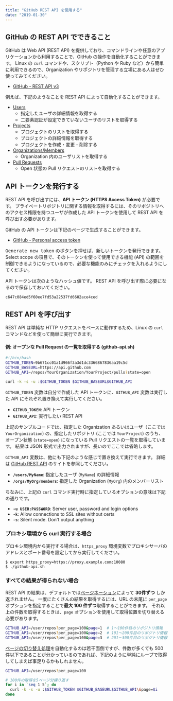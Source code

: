 ```yaml
---
title: "GitHub REST API を使用する"
date: "2019-01-30"
---
```


GitHub の REST API でできること
----

GitHub は Web API (REST API) を提供しており、コマンドラインや任意のアプリケーションから利用することで、GitHub の操作を自動化することができます。
Linux の `curl` コマンドや、スクリプト（Python や Ruby など）から簡単に利用できるので、Organization やリポジトリを管理する立場にある人はぜひ使ってみてください。

- [GitHub - REST API v3](https://developer.github.com/v3/)

例えば、下記のようなことを REST API によって自動化することができます。

* [Users](https://developer.github.com/v3/users/)
    * 指定したユーザの詳細情報を取得する
    * 二要素認証が設定できていないユーザのリストを取得する
* [Projects](https://developer.github.com/v3/projects/)
    * プロジェクトのリストを取得する
    * プロジェクトの詳細情報を取得する
    * プロジェクトを作成・変更・削除する
* [Organizations/Members](https://developer.github.com/v3/orgs/members/)
    * Organization 内のユーザリストを取得する
* [Pull Requests](https://developer.github.com/v3/pulls/)
    * Open 状態の Pull リクエストのリストを取得する


API トークンを発行する
----

REST API を呼び出すには、**API トークン (HTTPS Access Token)** が必要です。
プライベートリポジトリに関する情報を取得するには、そのリポジトリへのアクセス権限を持つユーザが作成した API トークンを使用して REST API を呼び出す必要があります。

GitHub の API トークンは下記のページで生成することができます。

- [GitHub - Personal access token](https://github.com/settings/tokens)

<samp>Generate new token</samp> のボタンを押せば、新しいトークンを発行できます。
Select scope の項目で、そのトークンを使って使用できる機能 (API) の範囲を制御できるようになっているので、必要な機能のみにチェックを入れるようにしてください。

API トークンは次のようなハッシュ値です。
REST API を呼び出す際に必要になるので保存しておいてください。

```
c647c084ed5f60ee7fd53a22537fd6602ace4ced
```


REST API を呼び出す
----

REST API は単純な HTTP リクエストをベースに動作するため、Linux の `curl` コマンドなどを使って簡単に実行できます。

#### 例: オープンな Pull Request の一覧を取得する (github-api.sh)

```bash
#!/bin/bash
GITHUB_TOKEN=9b671cc01a1d966f3a3d1dc3366867836aa19c5d
GITHUB_BASEURL=https://api.github.com
GITHUB_API=/repos/YourOrganization/YourProject/pulls?state=open

curl -k -s -u :$GITHUB_TOKEN $GITHUB_BASEURL$GITHUB_API
```

`GITHUB_TOKEN` 変数は自分で作成した API トークンに、`GITHUB_API` 変数は実行した API にそれぞれ置き換えて実行してください。

- **`GITHUB_TOKEN`**: API トークン
- **`GITHUB_API`**: 実行したい REST API

上記のサンプルコードでは、指定した Organization あるいはユーザ（ここでは `YourOrganization`) の、指定したリポジトリ (ここでは `YourProject`) のうち、オープン状態 (`state=open`) になっている Pull リクエストの一覧を取得しています。
結果は JSON 形式で出力されますが、長いのでここでは省略します。

`GITHUB_API` 変数は、他にも下記のような感じで置き換えて実行できます。
詳細は [GitHub REST API](https://developer.github.com/v3/) のサイトを参照してください。

- **`/users/MyName`**: 指定したユーザ (`MyName`) の詳細情報
- **`/orgs/MyOrg/members`**: 指定した Organization (`MyOrg`) 内のメンバーリスト

ちなみに、上記の `curl` コマンド実行時に指定しているオプションの意味は下記の通りです。

- **`-u USER:PASSWORD`**: Server user, password and login options
- **`-k`**: Allow connections to SSL sites without certs
- **`-s`**: Silent mode. Don't output anything


### プロキシ環境から curl 実行する場合

プロキシ環境内から実行する場合は、`https_proxy` 環境変数でプロキシサーバのアドレスとポート番号を設定してから実行してください。

```
$ export https_proxy=https://proxy.example.com:10080
$ ./github-api.sh
```

### すべての結果が得られない場合

REST API の結果は、デフォルトでは[ページネーション](https://developer.github.com/v3/#pagination)によって **30件ずつ** しか返されません。
一度にたくさんの結果を取得するには、URL の末尾に `per_page` オプションを指定することで**最大 100 件ずつ**取得することができます。
それ以上の件数を取得するときは、`page` オプションを使用して取得位置を切り替える必要があります。

```bash
GITHUB_API=/user/repos?per_page=100&page=1  # 1～100件目のリポジトリ情報
GITHUB_API=/user/repos?per_page=100&page=2  # 101～200件目のリポジトリ情報
GITHUB_API=/user/repos?per_page=100&page=3  # 201～300件目のリポジトリ情報
```

[ページの切り替え処理](https://developer.github.com/v3/guides/traversing-with-pagination/)を自動化するのは若干面倒ですが、件数が多くても 500 件以下であることが分かっているのであれば、下記のように単純にループで取得してしまえば事足りるかもしれません。

```bash
GITHUB_API=/user/repos?per_page=100

# 100件の取得を5ページ分繰り返す
for i in `seq 1 5`; do
  curl -k -s -u :$GITHUB_TOKEN $GITHUB_BASEURL$GITHUB_API\&page=$i
done
```

